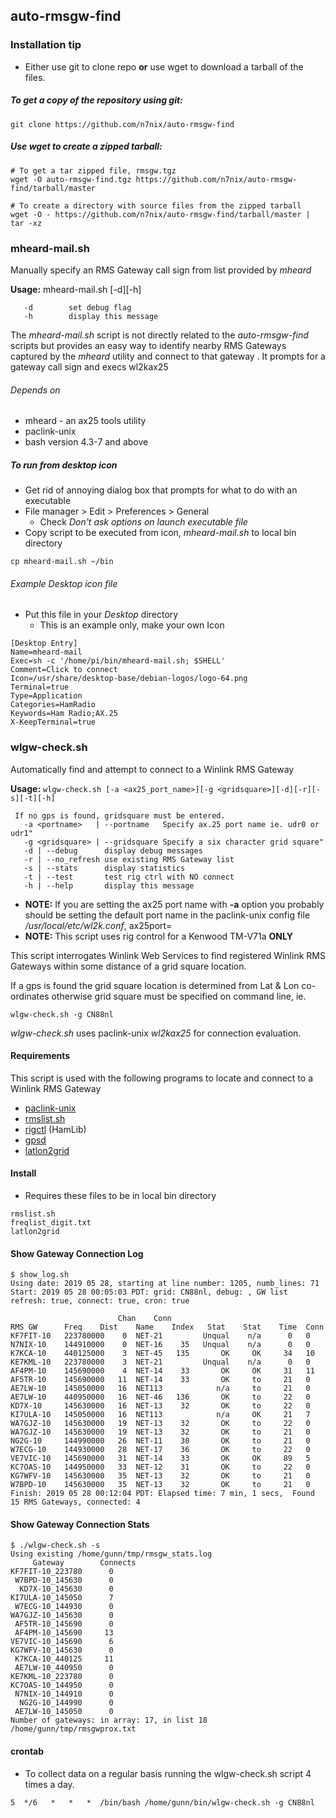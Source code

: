 ## auto-rmsgw-find

### Installation tip
* Either use git to clone repo __or__ use wget to download a tarball of the files.

##### To get a copy of the repository using git:

```
git clone https://github.com/n7nix/auto-rmsgw-find
```
##### Use wget to create a zipped tarball:
```
# To get a tar zipped file, rmsgw.tgz
wget -O auto-rmsgw-find.tgz https://github.com/n7nix/auto-rmsgw-find/tarball/master

# To create a directory with source files from the zipped tarball
wget -O - https://github.com/n7nix/auto-rmsgw-find/tarball/master | tar -xz
```

### mheard-mail.sh

Manually specify an RMS Gateway call sign from list provided by
_mheard_

**Usage:** mheard-mail.sh [-d][-h]
```
   -d        set debug flag
   -h        display this message
```

The _mheard-mail.sh_ script is not directly related to the
_auto-rmsgw-find_ scripts but provides an easy way to identify
nearby RMS Gateways captured by the _mheard_ utility and connect to
that gateway . It prompts for a gateway call sign and execs wl2kax25

###### Depends on
* mheard - an ax25 tools utility
* paclink-unix
* bash version 4.3-7 and above

##### To run from desktop icon

* Get rid of annoying dialog box that prompts for what to do with an
executable
* File manager > Edit > Preferences > General
  * Check _Don't ask options on launch executable file_
* Copy script to be executed from icon, _mheard-mail.sh_ to local bin
directory
```
cp mheard-mail.sh ~/bin
```

###### Example Desktop icon file

* Put this file in your _Desktop_ directory
  * This is an example only, make your own Icon

```
[Desktop Entry]
Name=mheard-mail
Exec=sh -c '/home/pi/bin/mheard-mail.sh; $SHELL'
Comment=Click to connect
Icon=/usr/share/desktop-base/debian-logos/logo-64.png
Terminal=true
Type=Application
Categories=HamRadio
Keywords=Ham Radio;AX.25
X-KeepTerminal=true
```


### wlgw-check.sh

Automatically find and attempt to connect to a Winlink RMS Gateway

**Usage:** ```wlgw-check.sh [-a <ax25_port_name>][-g <gridsquare>][-d][-r][-s][-t][-h]```
```
 If no gps is found, gridsquare must be entered.
   -a <portname>   | --portname   Specify ax.25 port name ie. udr0 or udr1"
   -g <gridsquare> | --gridsquare Specify a six character grid square"
   -d | --debug      display debug messages
   -r | --no_refresh use existing RMS Gateway list
   -s | --stats      display statistics
   -t | --test       test rig ctrl with NO connect
   -h | --help       display this message
```

* **NOTE:** If you are setting the ax25 port name with __-a__ option you probably should be setting the default port name in the paclink-unix config file
_/usr/local/etc/wl2k.conf_, ax25port=
* **NOTE:** This script uses rig control for a Kenwood TM-V71a **ONLY**

This script interrogates Winlink Web Services to find registered Winlink RMS Gateways within some distance of a grid square location.

If a gps is found the grid square location is determined from Lat &
Lon co-ordinates otherwise grid square must be specified on command
line, ie.

```
wlgw-check.sh -g CN88nl
```
_wlgw-check.sh_ uses paclink-unix _wl2kax25_ for connection evaluation.


#### Requirements

This script is used with the following programs to locate and connect to a Winlink RMS Gateway

* [paclink-unix](https://github.com/nwdigitalradio/paclink-unix)
* [rmslist.sh](https://github.com/nwdigitalradio/n7nix/blob/master/bin/rmslist.sh)
* [rigctl](https://www.mankier.com/1/rigctl) (HamLib)
* [gpsd](http://www.catb.org/gpsd/)
* [latlon2grid](https://github.com/n7nix/auto-rmsgw-find/tree/master/gridsq)

#### Install
* Requires these files to be in local bin directory
```
rmslist.sh
freqlist_digit.txt
latlon2grid
```
#### Show Gateway Connection Log

```
$ show_log.sh
Using date: 2019 05 28, starting at line number: 1205, numb_lines: 71
Start: 2019 05 28 00:05:03 PDT: grid: CN88nl, debug: , GW list refresh: true, connect: true, cron: true

						Chan	Conn
RMS GW	    Freq	Dist	Name	Index	Stat	Stat	Time  Conn
KF7FIT-10   223780000	 0	NET-21	       Unqual	 n/a	  0   0
N7NIX-10    144910000	 0	NET-16	  35   Unqual	 n/a	  0   0
K7KCA-10    440125000	 3	NET-45	 135       OK	  OK	 34   10
KE7KML-10   223780000	 3	NET-21	       Unqual	 n/a	  0   0
AF4PM-10    145690000	 4	NET-14	  33       OK	  OK	 31   11
AF5TR-10    145690000	11	NET-14	  33       OK	  to	 21   0
AE7LW-10    145050000	16	NET113	          n/a	  to	 21   0
AE7LW-10    440950000	16	NET-46	 136       OK	  to	 22   0
KD7X-10     145630000	16	NET-13	  32       OK	  to	 22   0
KI7ULA-10   145050000	16	NET113	          n/a	  OK	 21   7
WA7GJZ-10   145630000	19	NET-13	  32       OK	  to	 22   0
WA7GJZ-10   145630000	19	NET-13	  32       OK	  to	 21   0
NG2G-10     144990000	26	NET-11	  30       OK	  to	 21   0
W7ECG-10    144930000	28	NET-17	  36       OK	  to	 22   0
VE7VIC-10   145690000	31	NET-14	  33       OK	  OK	 89   5
KC7OAS-10   144950000	33	NET-12	  31       OK	  to	 22   0
KG7WFV-10   145630000	35	NET-13	  32       OK	  to	 21   0
W7BPD-10    145630000	35	NET-13	  32       OK	  to	 21   0
Finish: 2019 05 28 00:12:04 PDT: Elapsed time: 7 min, 1 secs,  Found 15 RMS Gateways, connected: 4
```

#### Show Gateway Connection Stats

```
$ ./wlgw-check.sh -s
Using existing /home/gunn/tmp/rmsgw_stats.log
     Gateway		Connects
KF7FIT-10_223780	  0
 W7BPD-10_145630	  0
  KD7X-10_145630	  0
KI7ULA-10_145050	  7
 W7ECG-10_144930	  0
WA7GJZ-10_145630	  0
 AF5TR-10_145690	  0
 AF4PM-10_145690	 13
VE7VIC-10_145690	  6
KG7WFV-10_145630	  0
 K7KCA-10_440125	 11
 AE7LW-10_440950	  0
KE7KML-10_223780	  0
KC7OAS-10_144950	  0
 N7NIX-10_144910	  0
  NG2G-10_144990	  0
 AE7LW-10_145050	  0
Number of gateways: in array: 17, in list 18 /home/gunn/tmp/rmsgwprox.txt
```

#### crontab

* To collect data on a regular basis running the wlgw-check.sh script 4 times a day.

```
5  */6   *   *   *  /bin/bash /home/gunn/bin/wlgw-check.sh -g CN88nl
```
